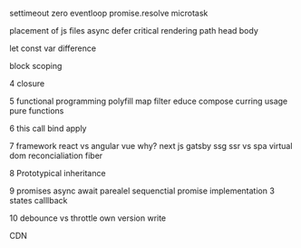 settimeout zero
 eventloop
 promise.resolve
 microtask


 placement of js files
 async defer
 critical rendering path
 head body 



 let const var difference


 block scoping


 4 closure
    
5 functional programming
  polyfill map filter educe
  compose 
  curring
  usage
  pure functions

6 this
    call bind apply

7 framework
   react vs angular vue
   why? next js gatsby
   ssg ssr vs spa
   virtual dom reconcialiation
   fiber

8 Prototypical inheritance

9 promises async await
    parealel 
    sequenctial
    promise implementation
    3 states
    calllback

10 debounce vs throttle
  own version write


CDN



